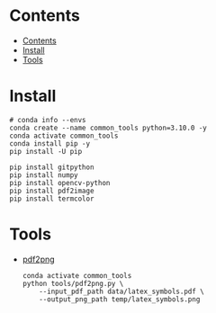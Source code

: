 <!-- @created at 2022-07-07 -->

# Contents

- [Contents](#contents)
- [Install](#install)
- [Tools](#tools)

<!-- ========= ========= =========  ========= ========= ========= -->

# Install

```shell
# conda info --envs
conda create --name common_tools python=3.10.0 -y
conda activate common_tools
conda install pip -y
pip install -U pip

pip install gitpython
pip install numpy
pip install opencv-python
pip install pdf2image
pip install termcolor
```

# Tools

- [pdf2png](tools/pdf2png.py)

  ```shell
  conda activate common_tools
  python tools/pdf2png.py \
      --input_pdf_path data/latex_symbols.pdf \
      --output_png_path temp/latex_symbols.png
  ```

<!-- End of File -->
